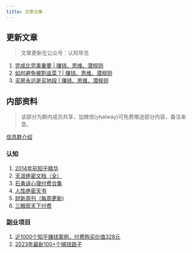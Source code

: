 ```yaml
---
title: 文章合集
---
```

## 更新文章
> 文章更新在公众号：认知导览
1. [完成比完美重要 | 赚钱、思维、潜规则](./update/231020.md)
2. [如何避免被割韭菜？| 赚钱、思维、潜规则](./update/231029.md)
3. [买房永远是买地段 | 赚钱、思维、潜规则](./update/231102.md)

## 内部资料
> 该部分为群内成员共享，加微信(yhalway)可免费赠送部分内容，备注来意。

[信息群介绍](../other/chat.md)
### 认知
1. [2014年前知乎精华](./internal/zhihu2014.md)
2. [天涯绝密文档（全）](./internal/tianya.md)
3. [石勇讲心理付费合集](./internal/shiyong.md)
4. [人性绝密天书](./internal/renxingjuemitianshu.md)
5. [财新周刊（每周更新)](./internal/caixin.md)
6. [三眼观天下付费](./internal/sanyan.md)

### 副业项目
1. [近1000个知乎赚钱案例，付费购买价值328元](./internal/zhihuearnmoney.md)
2. [2023年最新100+个搞钱路子](./internal/100plustomakemoney.md)

